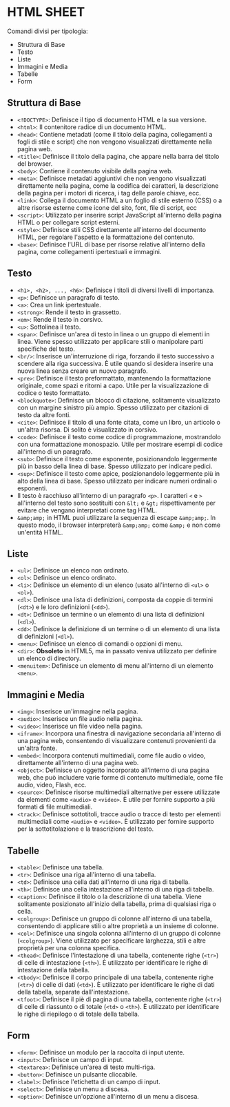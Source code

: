 # HTML SHEET

Comandi divisi per tipologia:

- Struttura di Base
- Testo
- Liste
- Immagini e Media
- Tabelle
- Form

## Struttura di Base

- `<!DOCTYPE>`: Definisce il tipo di documento HTML e la sua versione.
- `<html>`: Il contenitore radice di un documento HTML.
- `<head>`: Contiene metadati (come il titolo della pagina, collegamenti a fogli di stile e script) che non vengono visualizzati direttamente nella pagina web.
- `<title>`: Definisce il titolo della pagina, che appare nella barra del titolo del browser.
- `<body>`: Contiene il contenuto visibile della pagina web.
- `<meta>`: Definisce metadati aggiuntivi che non vengono visualizzati direttamente nella pagina, come la codifica dei caratteri, la descrizione della pagina per i motori di ricerca, i tag delle parole chiave, ecc.
- `<link>`: Collega il documento HTML a un foglio di stile esterno (CSS) o a altre risorse esterne come icone del sito, font, file di script, ecc
- `<script>`: Utilizzato per inserire script JavaScript all'interno della pagina HTML o per collegare script esterni.
- `<style>`: Definisce stili CSS direttamente all'interno del documento HTML, per regolare l'aspetto e la formattazione del contenuto.
- `<base>`: Definisce l'URL di base per risorse relative all'interno della pagina, come collegamenti ipertestuali e immagini.

## Testo

- `<h1>, <h2>, ..., <h6>`: Definisce i titoli di diversi livelli di importanza.
- `<p>`: Definisce un paragrafo di testo.
- `<a>`: Crea un link ipertestuale.
- `<strong>`: Rende il testo in grassetto.
- `<em>`: Rende il testo in corsivo.
- `<u>`: Sottolinea il testo.
- `<span>`: Definisce un'area di testo in linea o un gruppo di elementi in linea. Viene spesso utilizzato per applicare stili o manipolare parti specifiche del testo.
- `<br/>`: Inserisce un'interruzione di riga, forzando il testo successivo a scendere alla riga successiva. È utile quando si desidera inserire una nuova linea senza creare un nuovo paragrafo.
- `<pre>`: Definisce il testo preformattato, mantenendo la formattazione originale, come spazi e ritorni a capo. Utile per la visualizzazione di codice o testo formattato.
- `<blockquote>`: Definisce un blocco di citazione, solitamente visualizzato con un margine sinistro più ampio. Spesso utilizzato per citazioni di testo da altre fonti.
- `<cite>`: Definisce il titolo di una fonte citata, come un libro, un articolo o un'altra risorsa. Di solito è visualizzato in corsivo.
- `<code>`: Definisce il testo come codice di programmazione, mostrandolo con una formattazione monospazio. Utile per mostrare esempi di codice all'interno di un paragrafo.
- `<sub>`: Definisce il testo come esponente, posizionandolo leggermente più in basso della linea di base. Spesso utilizzato per indicare pedici.
- `<sup>`: Definisce il testo come apice, posizionandolo leggermente più in alto della linea di base. Spesso utilizzato per indicare numeri ordinali o esponenti.
- Il testo è racchiuso all'interno di un paragrafo `<p>`. I caratteri `<` e `>` all'interno del testo sono sostituiti con `&lt;` e `&gt;` rispettivamente per evitare che vengano interpretati come tag HTML.
- `&amp;amp;` in HTML puoi utilizzare la sequenza di escape `&amp;amp;`. In questo modo, il browser interpreterà `&amp;amp;` come `&amp;` e non come un'entità HTML.

## Liste

- `<ul>`: Definisce un elenco non ordinato.
- `<ol>`: Definisce un elenco ordinato.
- `<li>`: Definisce un elemento di un elenco (usato all'interno di `<ul>` o `<ol>`).
- `<dl>`: Definisce una lista di definizioni, composta da coppie di termini (`<dt>`) e le loro definizioni (`<dd>`).
- `<dt>`: Definisce un termine o un elemento di una lista di definizioni (`<dl>`).
- `<dd>`: Definisce la definizione di un termine o di un elemento di una lista di definizioni (`<dl>`).
- `<menu>`: Definisce un elenco di comandi o opzioni di menu.
- `<dir>`: **Obsoleto** in HTML5, ma in passato veniva utilizzato per definire un elenco di directory.
- `<menuitem>`: Definisce un elemento di menu all'interno di un elemento `<menu>`.

## Immagini e Media

- `<img>`: Inserisce un'immagine nella pagina.
- `<audio>`: Inserisce un file audio nella pagina.
- `<video>`: Inserisce un file video nella pagina.
- `<iframe>`: Incorpora una finestra di navigazione secondaria all'interno di una pagina web, consentendo di visualizzare contenuti provenienti da un'altra fonte.
- `<embed>`: Incorpora contenuti multimediali, come file audio o video, direttamente all'interno di una pagina web.
- `<object>`: Definisce un oggetto incorporato all'interno di una pagina web, che può includere varie forme di contenuto multimediale, come file audio, video, Flash, ecc.
- `<source>`: Definisce risorse multimediali alternative per essere utilizzate da elementi come `<audio>` e `<video>`. È utile per fornire supporto a più formati di file multimediali.
- `<track>`: Definisce sottotitoli, tracce audio o tracce di testo per elementi multimediali come `<audio>` e `<video>`. È utilizzato per fornire supporto per la sottotitolazione e la trascrizione del testo.

## Tabelle

- `<table>`: Definisce una tabella.
- `<tr>`: Definisce una riga all'interno di una tabella.
- `<td>`: Definisce una cella dati all'interno di una riga di tabella.
- `<th>`: Definisce una cella intestazione all'interno di una riga di tabella.
- `<caption>`: Definisce il titolo o la descrizione di una tabella. Viene solitamente posizionato all'inizio della tabella, prima di qualsiasi riga o cella.
- `<colgroup>`: Definisce un gruppo di colonne all'interno di una tabella, consentendo di applicare stili o altre proprietà a un insieme di colonne.
- `<col>`: Definisce una singola colonna all'interno di un gruppo di colonne (`<colgroup>`). Viene utilizzato per specificare larghezza, stili e altre proprietà per una colonna specifica.
- `<thead>`: Definisce l'intestazione di una tabella, contenente righe (`<tr>`) di celle di intestazione (`<th>`). È utilizzato per identificare le righe di intestazione della tabella.
- `<tbody>`: Definisce il corpo principale di una tabella, contenente righe (`<tr>`) di celle di dati (`<td>`). È utilizzato per identificare le righe di dati della tabella, separate dall'intestazione.
- `<tfoot>`: Definisce il piè di pagina di una tabella, contenente righe (`<tr>`) di celle di riassunto o di totale (`<td>` o `<th>`). È utilizzato per identificare le righe di riepilogo o di totale della tabella.

## Form

- `<form>`: Definisce un modulo per la raccolta di input utente.
- `<input>`: Definisce un campo di input.
- `<textarea>`: Definisce un'area di testo multi-riga.
- `<button>`: Definisce un pulsante cliccabile.
- `<label>`: Definisce l'etichetta di un campo di input.
- `<select>`: Definisce un menu a discesa.
- `<option>`: Definisce un'opzione all'interno di un menu a discesa.
